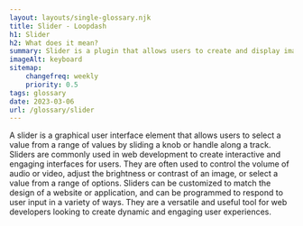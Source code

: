 ```yaml
--- 
layout: layouts/single-glossary.njk
title: Slider - Loopdash
h1: Slider
h2: What does it mean?
summary: Slider is a plugin that allows users to create and display image or video slideshows on their WordPress website.
imageAlt: keyboard
sitemap:
	changefreq: weekly
	priority: 0.5
tags: glossary
date: 2023-03-06
url: /glossary/slider
---
```


A slider is a graphical user interface element that allows users to select a value from a range of values by sliding a knob or handle along a track. Sliders are commonly used in web development to create interactive and engaging interfaces for users. They are often used to control the volume of audio or video, adjust the brightness or contrast of an image, or select a value from a range of options. Sliders can be customized to match the design of a website or application, and can be programmed to respond to user input in a variety of ways. They are a versatile and useful tool for web developers looking to create dynamic and engaging user experiences.